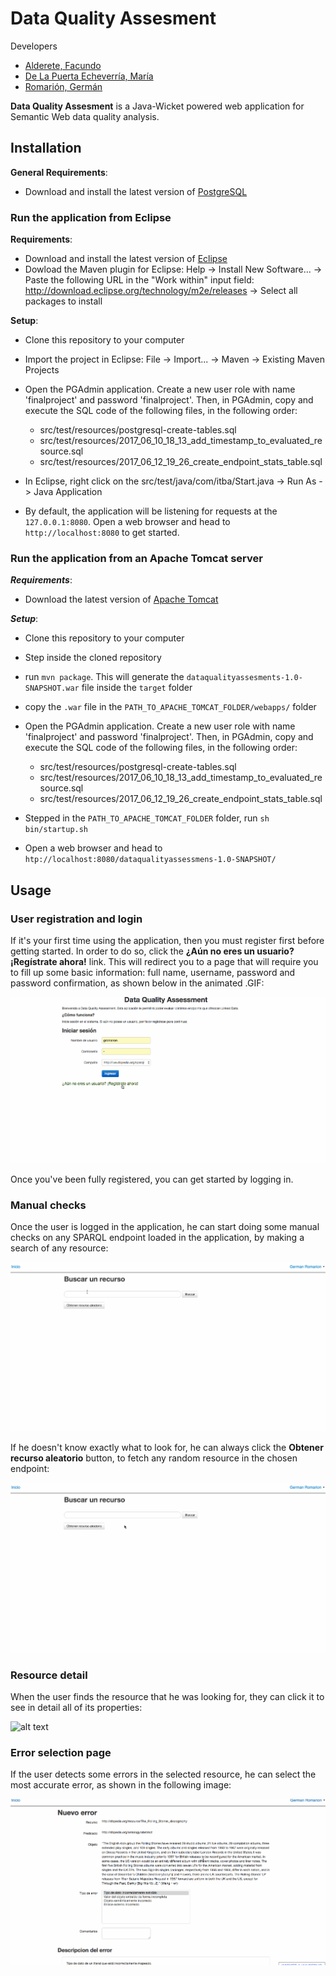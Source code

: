 # Data Quality Assesment

Developers

- [Alderete, Facundo](https://github.com/facualderete)
- [De La Puerta Echeverría, María](https://github.com/mariadelapuerta)
- [Romarión, Germán](https://github.com/gromarion)

**Data Quality Assesment** is a Java-Wicket powered web application for Semantic Web data quality analysis.

## Installation
**General Requirements**:

- Download and install the latest version of [PostgreSQL](https://www.postgresql.org/download/)

### Run the application from Eclipse
**Requirements**:

- Download and install the latest version of [Eclipse](https://eclipse.org/downloads/)
- Dowload the Maven plugin for Eclipse: Help -> Install New Software... -> Paste the following URL in the "Work within" input field: http://download.eclipse.org/technology/m2e/releases -> Select all packages to install

**Setup**:

- Clone this repository to your computer
- Import the project in Eclipse: File -> Import... -> Maven -> Existing Maven Projects
- Open the PGAdmin application. Create a new user role with name 'finalproject' and password 'finalproject'. Then, in PGAdmin, copy and execute the SQL code of the following files, in the following order:
  - src/test/resources/postgresql-create-tables.sql
  - src/test/resources/2017\_06\_10\_18\_13\_add\_timestamp\_to\_evaluated\_resource.sql
  - src/test/resources/2017\_06\_12\_19\_26\_create\_endpoint\_stats\_table.sql


- In Eclipse, right click on the src/test/java/com/itba/Start.java -> Run As -> Java Application
- By default, the application will be listening for requests at the `127.0.0.1:8080`. Open a web browser and head to `http://localhost:8080` to get started.

### Run the application from an Apache Tomcat server
***Requirements***:

- Download the latest version of [Apache Tomcat](http://tomcat.apache.org/whichversion.html)

***Setup***:

- Clone this repository to your computer
- Step inside the cloned repository
- run `mvn package`. This will generate the `dataqualityassesments-1.0-SNAPSHOT.war` file inside the `target` folder
- copy the `.war` file in the `PATH_TO_APACHE_TOMCAT_FOLDER/webapps/` folder
- Open the PGAdmin application. Create a new user role with name 'finalproject' and password 'finalproject'. Then, in PGAdmin, copy and  execute the SQL code of the following files, in the following order:
  - src/test/resources/postgresql-create-tables.sql
  - src/test/resources/2017\_06\_10\_18\_13\_add\_timestamp\_to\_evaluated\_resource.sql
  - src/test/resources/2017\_06\_12\_19\_26\_create\_endpoint\_stats\_table.sql


- Stepped in the `PATH_TO_APACHE_TOMCAT_FOLDER` folder, run `sh bin/startup.sh`
- Open a web browser and head to `htp://localhost:8080/dataqualityassessmens-1.0-SNAPSHOT/`

## Usage
### User registration and login
If it's your first time using the application, then you must register first before getting started. In order to do so, click the **¿Aún no eres un usuario? ¡Regístrate ahora!** link. This will redirect you to a page that will require you to fill up some basic information: full name, username, password and password confirmation, as shown below in the animated .GIF:

![alt text](https://raw.githubusercontent.com/gromarion/pf/master/readme_images/register_user.gif)

Once you've been fully registered, you can get started by logging in.

### Manual checks
Once the user is logged in the application, he can start doing some manual checks on any SPARQL endpoint loaded in the application, by making a search of any resource:

![alt text](https://raw.githubusercontent.com/gromarion/pf/master/readme_images/manual_checks.gif)

If he doesn't know exactly what to look for, he can always click the **Obtener recurso aleatorio** button, to fetch any random resource in the chosen endpoint:

![alt text](https://raw.githubusercontent.com/gromarion/pf/master/readme_images/fetch_next_random.gif)

### Resource detail
When the user finds the resource that he was looking for, they can click it to see in detail all of its properties:

![alt text](https://raw.githubusercontent.com/gromarion/pf/master/readme_images/resource_detail.gif)

### Error selection page
If the user detects some errors in the selected resource, he can select the most accurate error, as shown in the following image:

![alt text](https://raw.githubusercontent.com/gromarion/pf/master/readme_images/error_selection_page.gif)
